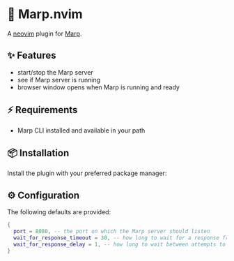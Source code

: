 # 🔌 Marp.nvim
A [neovim](https://neovim.io/) plugin for [Marp](https://marp.app/).

## ✨ Features
- start/stop the Marp server
- see if Marp server is running
- browser window opens when Marp is running and ready

## ⚡️ Requirements

- Marp CLI installed and available in your path
## 📦 Installation

Install the plugin with your preferred package manager:

## ⚙️ Configuration

The following defaults are provided:

```lua
{
  port = 8080, -- the port on which the Marp server should listen
  wait_for_response_timeout = 30, -- how long to wait for a response from the server before giving up
  wait_for_response_delay = 1, -- how long to wait between attempts to connect to the server
}
```
